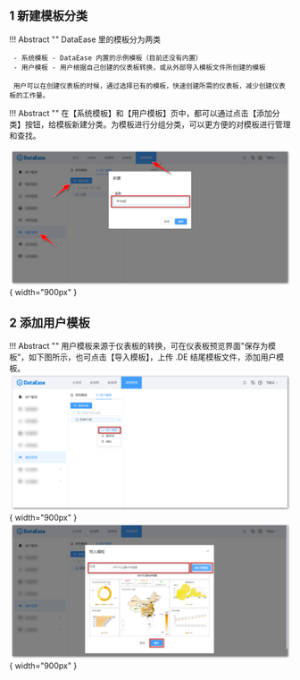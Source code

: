 ## 1 新建模板分类

!!! Abstract ""
    DataEase 里的模板分为两类

     - 系统模板 - DataEase 内置的示例模板（目前还没有内置）
     - 用户模板 - 用户根据自己创建的仪表板转换，或从外部导入模板文件所创建的模板

     用户可以在创建仪表板的时候，通过选择已有的模板，快速创建所需的仪表板，减少创建仪表板的工作量。

!!! Abstract ""
    在【系统模板】和【用户模板】页中，都可以通过点击【添加分类】按钮，给模板新建分类。为模板进行分组分类，可以更方便的对模板进行管理和查找。

![新建模板分类](../../img/system_management/新建模板分类.png){ width="900px" }

## 2 添加用户模板

!!! Abstract ""
    用户模板来源于仪表板的转换，可在仪表板预览界面"保存为模板"，如下图所示，也可点击【导入模板】，上传 .DE 结尾模板文件，添加用户模板。
![导入模板](../../img/system_management/导入模板.png){ width="900px" } 
![上传模板](../../img/system_management/上传模板.png){ width="900px" }